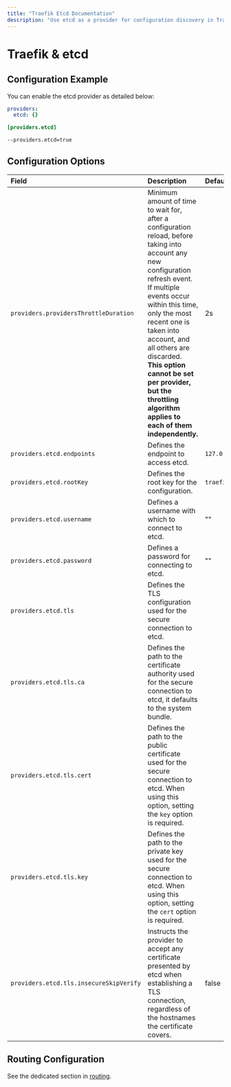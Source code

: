 ```yaml
---
title: "Traefik Etcd Documentation"
description: "Use etcd as a provider for configuration discovery in Traefik Proxy. Automate and store your configurations with Etcd. Read the technical documentation."
---
```


# Traefik & etcd

## Configuration Example

You can enable the etcd provider as detailed below:

```yaml tab="File (YAML)"
providers:
  etcd: {}
```

```toml tab="File (TOML)"
[providers.etcd]
```

```bash tab="CLI"
--providers.etcd=true
```

## Configuration Options 

| Field | Description                                               | Default              | Required |
|:------|:----------------------------------------------------------|:---------------------|:---------|
| `providers.providersThrottleDuration` | Minimum amount of time to wait for, after a configuration reload, before taking into account any new configuration refresh event.<br />If multiple events occur within this time, only the most recent one is taken into account, and all others are discarded.<br />**This option cannot be set per provider, but the throttling algorithm applies to each of them independently.** | 2s  | No |
| `providers.etcd.endpoints` | Defines the endpoint to access etcd. |  `127.0.0.1:2379`     | Yes   |
| `providers.etcd.rootKey` | Defines the root key for the configuration. |  `traefik`     | Yes   |
| `providers.etcd.username` | Defines a username with which to connect to etcd. |  ""   | No   |
| `providers.etcd.password` | Defines a password for connecting to etcd. |  ""    | No   |
| `providers.etcd.tls` | Defines the TLS configuration used for the secure connection to etcd. |    | No   |
| `providers.etcd.tls.ca` | Defines the path to the certificate authority used for the secure connection to etcd, it defaults to the system bundle.  |   | No   |
| `providers.etcd.tls.cert` | Defines the path to the public certificate used for the secure connection to etcd. When using this option, setting the `key` option is required. |  | Yes   |
| `providers.etcd.tls.key` | Defines the path to the private key used for the secure connection to etcd. When using this option, setting the `cert` option is required. |   | Yes   |
| `providers.etcd.tls.insecureSkipVerify` | Instructs the provider to accept any certificate presented by etcd when establishing a TLS connection, regardless of the hostnames the certificate covers. | false   | No   |

## Routing Configuration

See the dedicated section in [routing](../../../../routing/providers/kv.md).
